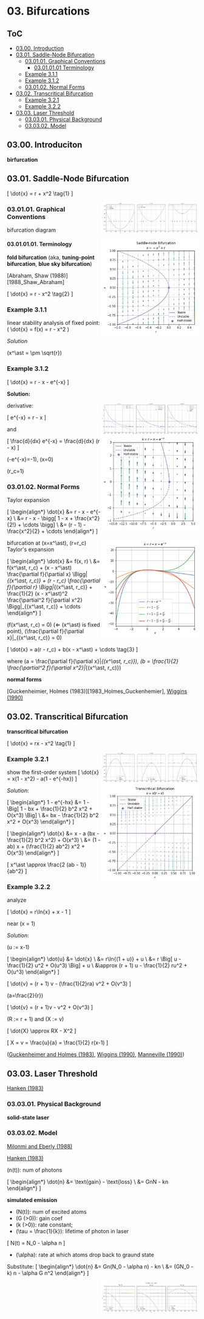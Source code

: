 <!--
Filename: 	note.md
Project: 	/Users/shume/Developer/NLDC/03
Author: 	shumez <https://github.com/shumez>
Created: 	2019-04-29 19:27:0
Modified: 	2019-05-28 18:17:43
-----
Copyright (c) 2019 shumez
-->

# 03. Bifurcations

## ToC

* [03.00. Introduction][0300]
* [03.01. Saddle-Node Bifurcation][0301]
    * [03.01.01. Graphical Conventions][030101]
        * [03.01.01.01 Terminology][03010101]
    * [Example 3.1.1][example311]
    * [Example 3.1.2][example312]
    * [03.01.02. Normal Forms][030102]
* [03.02. Transcritical Bifurcation][0302]
    * [Example 3.2.1][example321]
    * [Example 3.2.2][example322]
* [03.03. Laser Threshold][0303]
    * [03.03.01. Physical Background][030301]
    * [03.03.02. Model][030302]


## 03.00. Introduciton

**birfurcation**

## 03.01. Saddle-Node Bifurcation

\[ \dot{x} = r + x^2 \tag{1} \]

[![Fig.3.1.1][fig030101]][fig030101]


### 03.01.01. Graphical Conventions

bifurcation diagram

[![Fig.3.1.3][fig030103]][fig030103]


#### 03.01.01.01. Terminology

**fold bifurcation** (aka, **tuning-point bifurcation**, **blue sky bifurcation**)

[Abraham, Shaw (1988)][1988_Shaw_Abraham]

\[ \dot{x} = r - x^2 \tag{2} \]

### Example 3.1.1

linear stability analysis of fixed point: \( \dot{x} = f(x) = r - x^2 \)

*Solution*

\(x^\ast = \pm \sqrt{r}\)


### Example 3.1.2

\[ \dot{x} = r - x - e^{-x} \]

**Solution:**

[![Fig.3.1.6][fig030106]][fig030106]

[![Fig.3.1.6-1][fig030106-1]][fig030106-1]

derivative:

\[ e^{-x} = r - x \]

and

\[ \frac{d}{dx} e^{-x} = \frac{d}{dx} (r - x) \]

\(-e^{-x}=-1\), \(x=0\)

\(r_c=1\)


### 03.01.02. Normal Forms

Taylor expansion

\[
    \begin{align*}
        \dot{x} 
        &= r - x - e^{-x} \\
        &= r - x - \bigg[ 1 - x + \frac{x^2}{2!} + \cdots \bigg] \\
        &= (r - 1) - \frac{x^2}{2} + \cdots
    \end{align*}
\]

[![Fig.3.1.7][fig030107]][fig030107]

bifurcation at \(x=x^\ast\), \(r=r_c\)
Taylor's expansion

\[
    \begin{align*}
        \dot{x} 
        &= f(x, r) \\
        &= f(x^\ast, r_c) + (x - x^\ast) \frac{\partial f}{\partial x} \Bigg|_{(x^\ast, r_c)} + (r - r_c) \frac{\partial f}{\partial r} \Bigg|_{(x^\ast, r_c)} + \frac{1}{2} (x - x^\ast)^2 \frac{\partial^2 f}{\partial x^2} \Bigg|_{(x^\ast, r_c)} + \cdots
    \end{align*}
\]

\(f(x^\ast, r_c) = 0\) (&lArr; \(x^\ast\) is fixed point), \(\frac{\partial f}{\partial x}|_{(x^\ast, r_c)} = 0\) 

\[ \dot{x} = a(r - r_c) + b(x - x^\ast) + \cdots \tag{3} \]

where \(a = \frac{\partial f}{\partial x}|_{(x^\ast, r_c)}\), \(b = \frac{1}{2} \frac{\partial^2 f}{\partial x^2}|_{(x^\ast, r_c)}\)

**normal forms**

[Guckenheimier, Holmes (1983)][1983_Holmes_Guckenhemier], [Wiggins (1990)][1990_Wiggins]


## 03.02. Transcritical Bifurcation

**transcritical bifurcation**

\[ \dot{x} = rx - x^2 \tag{1} \]

[![Fig.3.2.1][fig030201]][fig030201]

[![Fig.3.2.2][fig030202]][fig030202]

### Example 3.2.1

show the first-order system
\[ \dot{x} = x(1 - x^2) - a(1 - e^{-hx}) \]

*Solution*:

\[ 
    \begin{align*}
        1 - e^{-hx} 
        &= 1 - \Big[ 1 - bx + \frac{1}{2} b^2 x^2 + O(x^3) \Big] \\
        &= bx - \frac{1}{2} b^2 x^2 + O(x^3)
    \end{align*}
\]

\[
    \begin{align*}
        \dot{x}
        &= x - a (bx - \frac{1}{2} b^2 x^2) + O(x^3) \\
        &= (1 - ab) x + (\frac{1}{2} ab^2) x^2 + O(x^3)
    \end{align*}
\]

\[ x^\ast \approx \frac{2 (ab - 1)}{ab^2} \]


### Example 3.2.2

analyze

\[ \dot{x} = r\ln{x} + x - 1 \]

near \(x = 1\)

*Solution*:

\(u := x-1\)

\[
    \begin{align*}
        \dot{u} 
        &= \dot{x} \\
        &= r\ln{(1 + u)} + u \\
        &= r \Big[ u - \frac{1}{2} u^2 + O(u^3) \Big] + u \\
        &\approx (r + 1) u - \frac{1}{2} ru^2 + O(u^3)
    \end{align*}
\]

\[ \dot{v} = (r + 1) v - (\frac{1}{2}ra) v^2 + O(v^3) \]

\(a=\frac{2}{r}\)

\[ \dot{v} = (r + 1)v - v^2 + O(v^3) \]

\(R := r + 1\) and \(X := v\)

\[ \dot{X} \approx RX - X^2 \]

\[ X = v = \frac{u}{a} = \frac{1}{2} r(x-1) \]

([Guckenheimer and Holmes (1983)][1983_Holmes_Guckenheimer], [Wiggins (1990)][1990_Wiggins], [Manneville (1990)][1990_Manneville])


## 03.03. Laser Threshold

[Hanken (1983)][1983_Hanken]

### 03.03.01. Physical Background

**solid-state laser**

### 03.03.02. Model

[Milonmi and Eberly (1988)][1988_Eberly_Milonmi]

[Hanken (1983)][1983_Hanken]

\(n(t)\): num of photons 

\[
    \begin{align*}
        \dot{n} 
        &= \text{gain} - \text{loss} \\
        &= GnN - kn
    \end{align*}
\]

**simulated emission**




* \(N(t)\): num of excited atoms
* \(G (>0)\): gain coef
* \(k (>0)\): rate constant; 
* \(\tau = \frac{1}{k}\): lifetime of photon in laser

\[ N(t) = N_0 - \alpha n \]

* \(\alpha\): rate at which atoms drop back to graund state

Substitute: 
\[
    \begin{align*}
        \dot{n} 
        &= Gn(N_0 - \alpha n) - kn \\
        &= (GN_0 - k) n - \alpha G n^2
    \end{align*}
\]

[![Fig.3.3.2][fig030302]][fig030302]

##
[0300]: #0300_introduction
[0301]: #0301_saddle-node_bifurcation
[030101]: #030101_graphical_conventions
[03010101]: #03010101_terminology
[example311]: #example_311
[example312]: #example_312
[030102]: #030102_normal_forms
[0302]: #0302_transcritical_bifurcation
[example321]: #example_321
[example322]: #example_322
[0303]: #0303_laser_threshold
[030301]: #030301_physical_background
[030302]: #030302_model

<!-- ref -->
[1983_Holmes_Guckenheimer]: . "Guckenheimer and Holmes (1983)"
[1990_Wiggins]: . "Wiggins (1990)"
[1990_Manneville]: . "Manneville (1990)"
[1983_Hanken]: . "Hanken (1983)"
[1988_Eberly_Milonmi]: . "Milonmi and Eberly (1988)"

<!-- fig -->
[fig030101]: https://raw.githubusercontent.com/shumez/NLDC/master/03/fig/fig030101.png
[fig030103]: https://raw.githubusercontent.com/shumez/NLDC/master/03/fig/fig030103.png
[fig030106]: https://raw.githubusercontent.com/shumez/NLDC/master/03/fig/fig030106.png
[fig030106-1]: https://raw.githubusercontent.com/shumez/NLDC/master/03/fig/fig030106-1.png
[fig030107]: https://raw.githubusercontent.com/shumez/NLDC/master/03/fig/fig030107.png
[fig030201]: https://raw.githubusercontent.com/shumez/NLDC/master/03/fig/fig030201.png
[fig030202]: https://raw.githubusercontent.com/shumez/NLDC/master/03/fig/fig030202.png
[fig030302]: https://raw.githubusercontent.com/shumez/NLDC/master/03/fig/fig030302.png

<style type="text/css">
	img{width: 51%; float: right;}
</style>